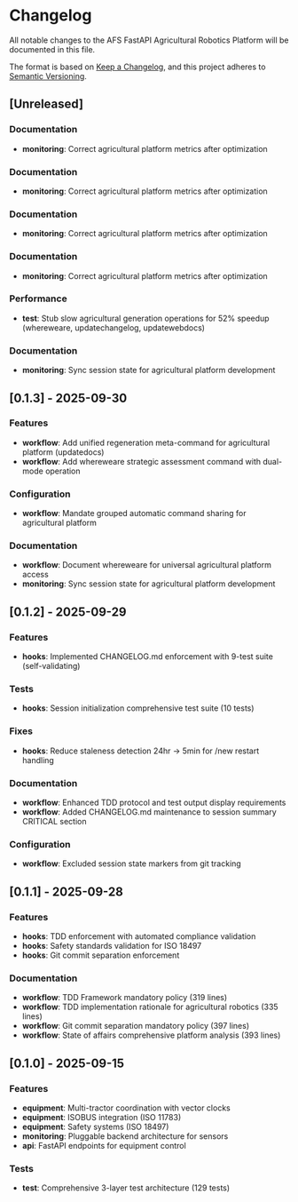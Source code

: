 # Changelog

All notable changes to the AFS FastAPI Agricultural Robotics Platform will be documented in this file.

The format is based on [Keep a Changelog](https://keepachangelog.com/en/1.0.0/),
and this project adheres to [Semantic Versioning](https://semver.org/spec/v2.0.0.html).

## [Unreleased]

### Documentation
- **monitoring**: Correct agricultural platform metrics after optimization

### Documentation
- **monitoring**: Correct agricultural platform metrics after optimization

### Documentation
- **monitoring**: Correct agricultural platform metrics after optimization

### Documentation

- **monitoring**: Correct agricultural platform metrics after optimization

### Performance

- **test**: Stub slow agricultural generation operations for 52% speedup (whereweare, updatechangelog, updatewebdocs)

### Documentation

- **monitoring**: Sync session state for agricultural platform development

## [0.1.3] - 2025-09-30

### Features

- **workflow**: Add unified regeneration meta-command for agricultural platform (updatedocs)
- **workflow**: Add whereweare strategic assessment command with dual-mode operation

### Configuration  

- **workflow**: Mandate grouped automatic command sharing for agricultural platform

### Documentation

- **workflow**: Document whereweare for universal agricultural platform access
- **monitoring**: Sync session state for agricultural platform development

## [0.1.2] - 2025-09-29

### Features

- **hooks**: Implemented CHANGELOG.md enforcement with 9-test suite (self-validating)

### Tests

- **hooks**: Session initialization comprehensive test suite (10 tests)

### Fixes

- **hooks**: Reduce staleness detection 24hr → 5min for /new restart handling

### Documentation

- **workflow**: Enhanced TDD protocol and test output display requirements
- **workflow**: Added CHANGELOG.md maintenance to session summary CRITICAL section

### Configuration

- **workflow**: Excluded session state markers from git tracking

## [0.1.1] - 2025-09-28

### Features

- **hooks**: TDD enforcement with automated compliance validation
- **hooks**: Safety standards validation for ISO 18497
- **hooks**: Git commit separation enforcement

### Documentation

- **workflow**: TDD Framework mandatory policy (319 lines)
- **workflow**: TDD implementation rationale for agricultural robotics (335 lines)
- **workflow**: Git commit separation mandatory policy (397 lines)
- **workflow**: State of affairs comprehensive platform analysis (393 lines)

## [0.1.0] - 2025-09-15

### Features

- **equipment**: Multi-tractor coordination with vector clocks
- **equipment**: ISOBUS integration (ISO 11783)
- **equipment**: Safety systems (ISO 18497)
- **monitoring**: Pluggable backend architecture for sensors
- **api**: FastAPI endpoints for equipment control

### Tests

- **test**: Comprehensive 3-layer test architecture (129 tests)
